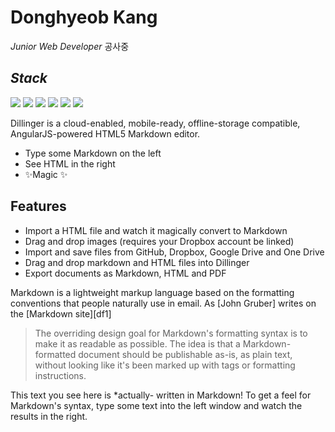 # Donghyeob Kang
_Junior Web Developer_ 공사중

## _Stack_
<img src="https://img.shields.io/badge/Java-007396?style=flat-square&logo=Java&logoColor=white" /> <img src="https://img.shields.io/badge/SpringBoot-6DB33F?style=flat-square&logo=SpringBoot&logoColor=white" /> <img src="https://img.shields.io/badge/SpringSecurity-6DB33F?style=flat-square&logo=SpringSecurity&logoColor=white" /> <img src="https://img.shields.io/badge/Html5-E34F26?style=flat-square&logo=Html5&logoColor=white" /> <img src="https://img.shields.io/badge/Css3-1572B6?style=flat-square&logo=Css3&logoColor=white" /> <img src="https://img.shields.io/badge/JavaScript-F7DF1E?style=flat-square&logo=JavaScript&logoColor=white" />

Dillinger is a cloud-enabled, mobile-ready, offline-storage compatible,
AngularJS-powered HTML5 Markdown editor.



- Type some Markdown on the left
- See HTML in the right
- ✨Magic ✨

## Features

- Import a HTML file and watch it magically convert to Markdown
- Drag and drop images (requires your Dropbox account be linked)
- Import and save files from GitHub, Dropbox, Google Drive and One Drive
- Drag and drop markdown and HTML files into Dillinger
- Export documents as Markdown, HTML and PDF

Markdown is a lightweight markup language based on the formatting conventions
that people naturally use in email.
As [John Gruber] writes on the [Markdown site][df1]

> The overriding design goal for Markdown's
> formatting syntax is to make it as readable
> as possible. The idea is that a
> Markdown-formatted document should be
> publishable as-is, as plain text, without
> looking like it's been marked up with tags
> or formatting instructions.

This text you see here is *actually- written in Markdown! To get a feel
for Markdown's syntax, type some text into the left window and
watch the results in the right.
